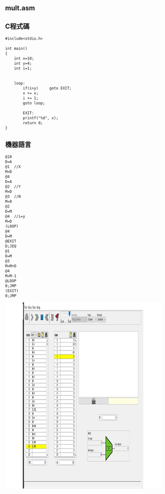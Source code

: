 ## mult.asm

## C程式碼

```
#include<stdio.h>

int main()
{
    int x=10;
    int y=4;
    int i=1;
                
                
    loop:	 		
        if(i>y)		goto EXIT;        
        x += x;		
        i += 1;		
        goto loop;		

        EXIT:
        printf("%d", x);
        return 0;	
}
```

## 機器語言

```
@10
D=A
@1  //X
M=D
@4
D=A
@2  //Y
M=D
@3  //N
M=0
@2  
D=M
@4  //i=y
M=D
(LOOP)
@4
D=M
@EXIT
D;JEQ
@1
D=M
@3
M=M+D
@4
M=M-1
@LOOP
0;JMP                                                                                                                                                                                                                                              
(EXIT)
0;JMP
```
<img src="../零件/04/mult.jpg" width="800" height="600"  align=center /> 
